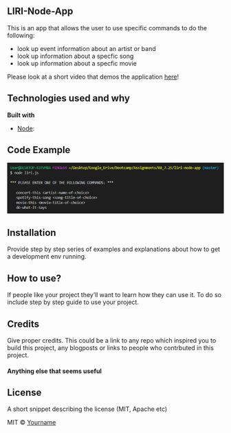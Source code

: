 ## LIRI-Node-App
This is an app that allows the user to use specific commands to do the following:

* look up event information about an artist or band
* look up information about a specfic song
* look up information about a specfic movie

Please look at a short video that demos the application [here](https://drive.google.com/file/d/1NnOlFlwibZ-X2Du3HcXW1sxXIehV5GJF/view)!

## Technologies used and why
<b>Built with</b>
- [Node](https://nodejs.org/en/): 


## Code Example
![Image of commands](https://raw.githubusercontent.com/ddiongzon001/liri-node-app/master/images/commands.PNG)

## Installation
Provide step by step series of examples and explanations about how to get a development env running.

## How to use?
If people like your project they’ll want to learn how they can use it. To do so include step by step guide to use your project.

## Credits
Give proper credits. This could be a link to any repo which inspired you to build this project, any blogposts or links to people who contrbuted in this project. 

#### Anything else that seems useful

## License
A short snippet describing the license (MIT, Apache etc)

MIT © [Yourname]()
